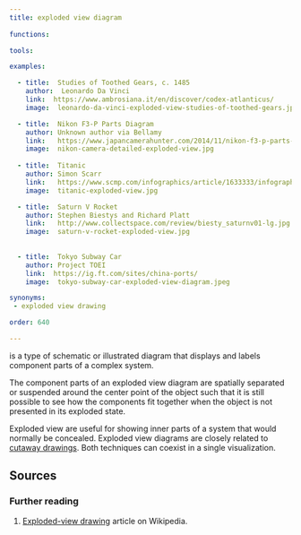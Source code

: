 ```yaml
---
title: exploded view diagram
    
functions:

tools:

examples:

  - title:  Studies of Toothed Gears, c. 1485
    author:  Leonardo Da Vinci
    link:  https://www.ambrosiana.it/en/discover/codex-atlanticus/
    image:  leonardo-da-vinci-exploded-view-studies-of-toothed-gears.jpg

  - title:  Nikon F3-P Parts Diagram
    author: Unknown author via Bellamy
    link:   https://www.japancamerahunter.com/2014/11/nikon-f3-p-parts-diagram/
    image:  nikon-camera-detailed-exploded-view.jpg
    
  - title:  Titanic
    author: Simon Scarr
    link:   https://www.scmp.com/infographics/article/1633333/infographic-titanic
    image:  titanic-exploded-view.jpg

  - title:  Saturn V Rocket
    author: Stephen Biestys and Richard Platt
    link:   http://www.collectspace.com/review/biesty_saturnv01-lg.jpg
    image:  saturn-v-rocket-exploded-view.jpg
 
    
  - title:  Tokyo Subway Car
    author: Project TOEI
    link:  https://ig.ft.com/sites/china-ports/
    image:  tokyo-subway-car-exploded-view-diagram.jpeg

synonyms:
 - exploded view drawing

order: 640

---
```


is a type of schematic or illustrated diagram that displays and labels component parts of a complex system.

<!--more-->
The component parts of an exploded view diagram are spatially separated or suspended around the center point of the object such that it is still possible to see how the components fit together when the object is not presented in its exploded state.

Exploded view are useful for showing inner parts of a system that would normally be concealed. Exploded view diagrams are closely related to [cutaway drawings](/cutaway-drawing). Both techniques can coexist in a single visualization.


## Sources

### Further reading
1. [Exploded-view drawing](https://en.wikipedia.org/wiki/Exploded-view_drawing) article on Wikipedia.
